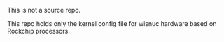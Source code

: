 This is not a source repo.

This repo holds only the kernel config file for wisnuc hardware based on Rockchip processors.
